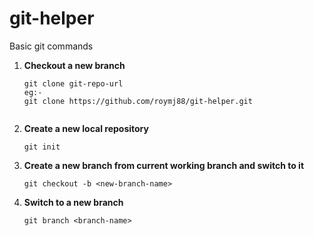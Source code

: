 git-helper
==========

Basic git commands

1. **Checkout a new branch**
   ```
   git clone git-repo-url
   eg:-   
   git clone https://github.com/roymj88/git-helper.git
      
   ```
2. **Create a new local repository**
   ```
   git init
   
   ```
3. **Create a new branch from current working branch and switch to it**

   ```
   git checkout -b <new-branch-name>
   ```
   
4. **Switch to a new branch**

   ```
   git branch <branch-name>
   ```

